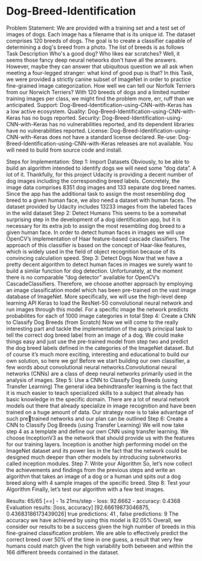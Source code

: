 # Dog-Breed-Identification

Problem Statement:
We are provided with a training set and a test set of images of dogs. Each image has a filename that is its unique id. The dataset comprises 120 breeds of dogs. The goal is to create a classifier capable of determining a dog's breed from a photo. The list of breeds is as follows 
Task Description Who's a good dog? Who likes ear scratches? Well, it seems those fancy deep neural networks don't have all the
answers. However, maybe they can answer that ubiquitous question we all ask when meeting a four-legged stranger: what kind of good pup is that? In this Task, we were provided a strictly canine subset of ImageNet in order to practice fine-grained image categorization. How well we can tell our Norfolk Terriers from our Norwich Terriers? With 120 breeds of dogs and a limited number training images per class, we might find the problem more, err, ruff than we anticipated.
Support: Dog-Breed-Identification-using-CNN-with-Keras has a low active ecosystem.
Quality: Dog-Breed-Identification-using-CNN-with-Keras has no bugs reported.
Security: Dog-Breed-Identification-using-CNN-with-Keras has no vulnerabilities reported, and its dependent libraries have no 
vulnerabilities reported.
License: Dog-Breed-Identification-using-CNN-with-Keras does not have a standard license declared.
Re-use: Dog-Breed-Identification-using-CNN-with-Keras releases are not available. You will need to build from source code and 
install.

Steps for Implementation:
Step 1: Import Datasets
Obviously, to be able to build an algorithm intended to identify dogs we will need some “dog data”. A lot of it. Thankfully, 
for this project Udacity is providing a decent number of dog images including the corresponding breed labels. Concretely, 
the image data comprises 8351 dog images and 133 separate dog breed names. Since the app has the
additional task to assign the most resembling dog breed to a given human face, we also need a dataset with human faces. 
The dataset provided by Udacity includes 13233 images from the labeled faces in the wild dataset
Step 2: Detect Humans
This seems to be a somewhat surprising step in the development of a dog identification app, but it is necessary for its extra
job to assign the most resembling dog breed to a given human face. In order to detect human faces in images we will use 
OpenCV’s implementation of Haar feature-based cascade classifiers. The approach of this classifier is based on the concept 
of Haar-like features, which is widely used in the field of object recognition because of its convincing calculation speed.
Step 3: Detect Dogs
Now that we have a pretty decent algorithm to detect human faces in images we surely want to build a similar function for 
dog detection. Unfortunately, at the moment there is no comparable “dog detector” available for OpenCV’s 
CascadeClassifiers. Therefore, we choose another approach by employing an image classification model which has been 
pre-trained on the vast image database of ImageNet. More specifically, we will use the high-level deep learning API Keras to 
load the ResNet-50 convolutional neural network and run images through this model. For a specific image the network 
predicts probabilites for each of 1000 image categories in total
Step 4: Create a CNN to Classify Dog Breeds (from Scratch)
Now we will come to the really interesting part and tackle the implementation of the app’s principal task to tell the correct
dog breed label from an image of a dog. We could make things easy and just use the pre-trained model from step two and 
predict the dog breed labels defined in the categories of the ImageNet dataset. But of course it’s much more exciting, 
interesting and educational to build our own solution, so here we go! Before we start building our own classifier, a few 
words about convolutional neural networks.Convolutional neural networks (CNNs) are a class of deep neural networks 
primarily used in the analysis of images.
Step 5: Use a CNN to Classify Dog Breeds (using Transfer Learning)
The general idea behind ​transfer learning is the fact that it is much easier to teach specialized skills to a subject that already 
has basic knowledge in the specific domain. There are a lot of neural network models out there that already specialize in 
image recognition and have been trained on a huge amount of data. Our strategy now is to take advantage of such pretrained networks and our plan can be outlined
Step 6: Create a CNN to Classify Dog Breeds (using Transfer Learning)
We will now take step 4 as a template and define our own CNN using transfer learning. We choose InceptionV3 as the 
network that should provide us with the features for our training layers. Inception is another high performing model on the 
ImageNet dataset and its power lies in the fact that the network could be designed much deeper than other models by 
introducing subnetworks called inception modules.
Step 7: Write your Algorithm
So, let’s now collect the achievements and findings from the previous steps and write an algorithm that takes an image of a 
dog or a human und spits out a dog breed along with 4 sample images of the specific breed.
Step 8: Test your Algorithm
Finally, let’s test our algorithm with a few test images.


Results:
65/65 [==] - 1s 21ms/step - loss: 92.6662 - accuracy: 0.4368
Evaluation results: [loss, accuracy] [92.66619873046875, 0.43683186173439026]
true predictions: 41 , false predictions: 9
The accuracy we have achieved by using this model is 82.05%
Overall, we consider our results to be a success given the high number of breeds in this fine-grained classification problem. We are able to effectively predict the correct breed over 50% of the time in one guess, a result that very few humans could match given the high variability both between and within the 166 different breeds contained in the dataset.

